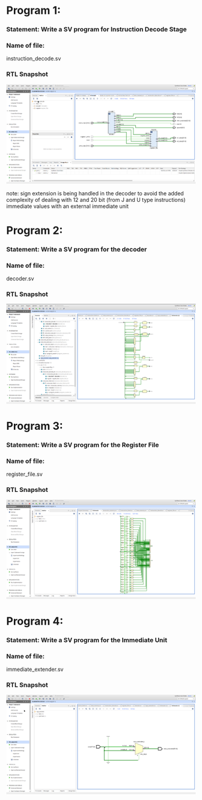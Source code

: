 # Program 1: 
### Statement: Write a SV program for Instruction Decode Stage

### Name of file:
instruction_decode.sv

### RTL Snapshot
![Screenshot of RTL view, full screen](<instruction_decode.png>)

note: sign extension is being handled in the decoder to avoid the added complexity of dealing with 12 and 20 bit (from J and U type instructions) immediate values with an external immediate unit

# Program 2: 
### Statement: Write a SV program for the decoder

### Name of file:
decoder.sv

### RTL Snapshot
![Screenshot of RTL view, full screen](<decoder.png>)

# Program 3: 
### Statement: Write a SV program for the Register File

### Name of file:
register_file.sv

### RTL Snapshot
![Screenshot of RTL view, full screen](<register_file.png>)

# Program 4: 
### Statement: Write a SV program for the Immediate Unit

### Name of file:
immediate_extender.sv

### RTL Snapshot
![Screenshot of RTL view, full screen](<immediate_extender.png>)

